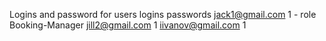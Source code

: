 
Logins and password for users
logins      		passwords
jack1@gmail.com		1			- role Booking-Manager
jill2@gmail.com		1
iivanov@gmail.com	1	
